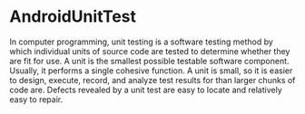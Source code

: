 # AndroidUnitTest
In computer programming, unit testing is a software testing method by which individual units of source code are tested to determine whether they are fit for use. A unit is the smallest possible testable software component. Usually, it performs a single cohesive function. A unit is small, so it is easier to design, execute, record, and analyze test results for than larger chunks of code are. Defects revealed by a unit test are easy to locate and relatively easy to repair.
